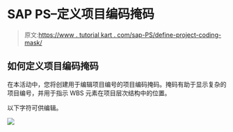 # SAP PS–定义项目编码掩码

> 原文:[https://www . tutorial kart . com/sap-PS/define-project-coding-mask/](https://www.tutorialkart.com/sap-ps/define-project-coding-mask/)

## 如何定义项目编码掩码

在本活动中，您将创建用于编辑项目编号的项目编码掩码。掩码有助于显示复杂的项目编号，并用于指示 WBS 元素在项目层次结构中的位置。

以下字符可供编辑。

[![](../Images/925da31b32d6bc3827932f6c8afb11bb.png)](https://www.tutorialkart.com/)